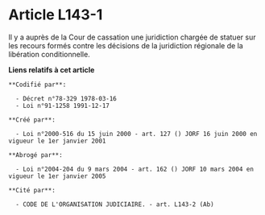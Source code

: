 # Article L143-1

Il y a auprès de la Cour de cassation une juridiction chargée de statuer sur les recours formés contre les décisions de la
juridiction régionale de la libération conditionnelle.

**Liens relatifs à cet article**

	**Codifié par**:

	  - Décret n°78-329 1978-03-16
	  - Loi n°91-1258 1991-12-17

	**Créé par**:

	  - Loi n°2000-516 du 15 juin 2000 - art. 127 () JORF 16 juin 2000 en vigueur le 1er janvier 2001

	**Abrogé par**:

	  - Loi n°2004-204 du 9 mars 2004 - art. 162 () JORF 10 mars 2004 en vigueur le 1er janvier 2005

	**Cité par**:

	  - CODE DE L'ORGANISATION JUDICIAIRE. - art. L143-2 (Ab)
